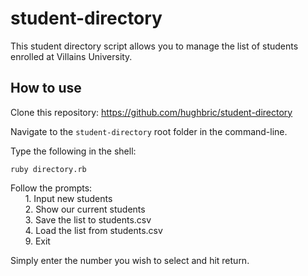 # student-directory

This student directory script allows you to manage the list of students enrolled at Villains University.

## How to use

Clone this repository: https://github.com/hughbric/student-directory

Navigate to the `student-directory` root folder in the command-line.

Type the following in the shell:

```
ruby directory.rb
```

Follow the prompts:  
&nbsp;&nbsp;&nbsp;&nbsp;&nbsp;&nbsp;1. Input new students  
&nbsp;&nbsp;&nbsp;&nbsp;&nbsp;&nbsp;2. Show our current students  
&nbsp;&nbsp;&nbsp;&nbsp;&nbsp;&nbsp;3. Save the list to students.csv  
&nbsp;&nbsp;&nbsp;&nbsp;&nbsp;&nbsp;4. Load the list from students.csv  
&nbsp;&nbsp;&nbsp;&nbsp;&nbsp;&nbsp;9. Exit  

Simply enter the number you wish to select and hit return.
